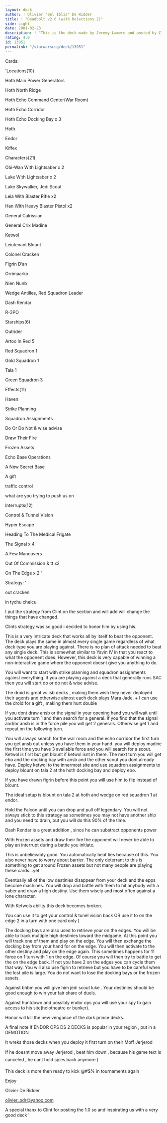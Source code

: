 ```yaml
---
layout: deck
author: ! Olivier "Bel Iblis" De Ridder
title: ! "Deadbolt v2 0 (with Relections 2)"
side: Light
date: 2001-02-23
description: ! "This is the deck made by Jeremy Lamere and posted by Clint GameMaster Hays. I enchanced it with Reflections 2."
rating: 4.0
id: 13951
permalink: "/starwarsccg/deck/13951"
---
```

Cards: 

'Locations(10)

Hoth Main Power Generators

Hoth North Ridge

Hoth Echo Command Center(War Room)

Hoth Echo Corridor

Hoth Echo Docking Bay x 3

Hoth

Endor

Kiffex


Characters(21)

Obi-Wan With Lightsaber x 2

Luke With Lightsaber x 2

Luke Skywalker, Jedi Scout

Leia With Blaster Rifle x2

Han With Heavy Blaster Pistol x2

General Calrissian

General Crix Madine

Ketwol

Leiutenant Blount

Colonel Cracken

Figrin D&#8217;an

Orrimaarko

Nien Nunb

Wedge Antilles, Red Squadron Leader

Dash Rendar

R-3PO


Starships(6)

Outrider

Artoo In Red 5

Red Squadron 1

Gold Squadron 1

Tala 1

Green Squadron 3


Effects(11)

Haven

Strike Planning

Squadron Assignments

Do Or Do Not & wise advise

Draw Their Fire

Frozen Assets

Echo Base Operations

A New Secret Base

A gift

traffic control

what are you trying to push us on



Interrupts(12)

Control & Tunnel Vision 

Hyper Escape

Heading To The Medical Frigate

The Signal x 4 

A Few Maneuvers

Out Of Commission & tt x2

On The Edge x 2 '

Strategy: '

out cracken

in tychu chelcu


I put the strategy from Clint on the section and will add will change the things that have changed.

Clints strategy was so good i decided to honor him by using his.


This is a very intricate deck that works all by itself to beat the opponent. The deck plays the same in almost every single game regardless of what deck type you are playing against. There is no plan of attack needed to beat any single deck. This is somewhat similar to Yavin IV in that you react to what the opponent does. However, this deck is very capable of winning a non-interactive game where the opponent doesnt give you anything to do.



You will want to start with strike planning and squadron assignments against everything. if you are playing against a deck that generally runs SAC then you will start do or do not & wise advise. 


The droid is great vs isb decks , making them wish they never deployed their agents and otherwise almost each deck plays Mara Jade. + I can use the droid for a gift , making them hurt double



If you dont draw ansb or the signal in your opening hand you will wait until you activate turn 1 and then search for a general. If you find that the signal and/or ansb is in the force pile you will get 2 generals. Otherwise get 1 and repeat on the following turn.


You will always search for the war room and the echo corridor the first turn you get ansb out unless you have them in your hand. you will deploy madine the first time you have 3 available force and you will search for a scout. Ketwol is first but get blount if ketwol isnt in there. The next turn you will get ebo and the docking bay with ansb and the other scout you dont already have. Deploy ketwol to the innermost site and use squadron assignments to deploy blount on tala 2 at the hoth docking bay and deploy ebo.


If you have drawn figrin before this point you will use him to flip instead of blount.


The ideal setup is blount on tala 2 at hoth and wedge on red squadron 1 at endor.


Hold the Falcon until you can drop and pull off legendary. You will not always stick to this strategy as sometimes you may not have another ship and you need to drain, but you will do this 90% of the time.


Dash Rendar is a great addition , since he can substract opponents power 


With Frozen assets and draw their fire the opponent will never be able to play an interrupt during a battle you initiate.


This is unbelievably good. You automatically beat ties because of this. You also never have to worry about barrier. The only deterrant to this is something to get around Frozen assets but not many people are playing these cards...yet

Eventually all of the low destinies disappear from your deck and the epps become machines. You will drop and battle with them to hit anybody with a saber and draw a high destiny. Use them wisely and most often against a lone character.


With Ketwols ability this deck becomes broken.


You can use it to get your control & tunel vision back OR use it to on the edge 2 in a turn with one card only )




The docking bays are also used to retrieve your on the edges. You will be able to track multiple high destinies toward the midgame. At this point you will track one of them and play on the edge. You will then exchange the docking bay from your hand for on the edge. You will then activate to the other destiny and play on the edge again. This sometimes happens for 11 force on 1 turn with 1 on the edge. Of course you will then try to battle to get the on the edge back. If not you have 2 on the edges you can cycle them that way. You will also use figrin to retrieve but you have to be careful when the lost pile is large. You do not want to lose the docking bays or the frozen assets.



Against bhbm you will give him jedi scout luke . Your destinies should be good enough to win your fair share of duels.


Against huntdown and possibly endor ops you will use your spy to gain access to his site(holotheatre or bunker).


Honor will kill the new vengance of the dark prince decks.


A final note  If ENDOR OPS  DS 2 DECKS is popular in your region , put in a DEMOTION 

It wreks those decks when you deploy it first turn on their Moff Jerjerod

If he doesnt move away Jerjerod , beat him down , because his game text is canceled , he cant hold spies back anymore )


This deck is more then ready to kick @#$% in tournaments again


Enjoy

Olivier De Ridder

olivier_odr@yahoo.com


A special thanx to Clint for posting the 1.0 so and inspirating us with a very good deck   '
